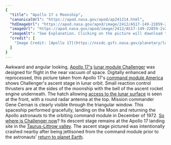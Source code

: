 ```yaml
---
{
  "title": "Apollo 17 s Moonship",
  "canonicalUrl": "https://apod.nasa.gov/apod/ap241214.html",
  "hdImageUrl": "https://apod.nasa.gov/apod/image/2412/AS17-149-22859-2v2SmlWmk.jpg",
  "imageUrl": "https://apod.nasa.gov/apod/image/2412/AS17-149-22859-2v2SmlWmk1024.jpg",
  "imageAlt": "See Explanation. Clicking on the picture will download the highest resolution version available.",
  "credit": [
    "Image Credit: [Apollo 17](https://nssdc.gsfc.nasa.gov/planetary/lunar/apollo17info.html), [NASA](https://www.nasa.gov/), (Image Reprocessing: [Andy Saunders](https://twitter.com/andysaunders_1))"
  ]
}
---
```


Awkward and angular looking, [Apollo 17's](https://www.nasa.gov/mission/apollo-17/) [lunar module Challenger](https://nssdc.gsfc.nasa.gov/nmc/spacecraft/display.action?id=1972-096C) was designed for flight in the near vacuum of space. Digitally enhanced and reprocessed, this picture taken from Apollo 17's [command module America](https://nssdc.gsfc.nasa.gov/nmc/spacecraft/display.action?id=1972-096A) shows Challenger's ascent stage in lunar orbit. Small reaction control thrusters are at the sides of the moonship with the bell of the ascent rocket engine underneath. The hatch allowing [access to the lunar surface](https://www.hq.nasa.gov/alsj/a17/a17.html) is seen at the front, with a round radar antenna at the top. Mission commander Gene Cernan is clearly visible through the triangular window. This spaceship performed gracefully, landing on the Moon and returning the Apollo astronauts to the orbiting command module in December of 1972. [So where is Challenger now](https://science.nasa.gov/resource/lro-apollo-17-landing-site-lithograph/)? Its descent stage remains at the Apollo 17 landing site in the [Taurus-Littrow valley](https://apod.nasa.gov/apod/ap171230.html). The ascent stage pictured was intentionally crashed nearby after being jettisoned from the command module prior to the astronauts' [return to planet Earth](https://www.nasa.gov/centers/marshall/history/this-week-in-nasa-history-apollo-17-splashes-down-dec-19-1972.html).
